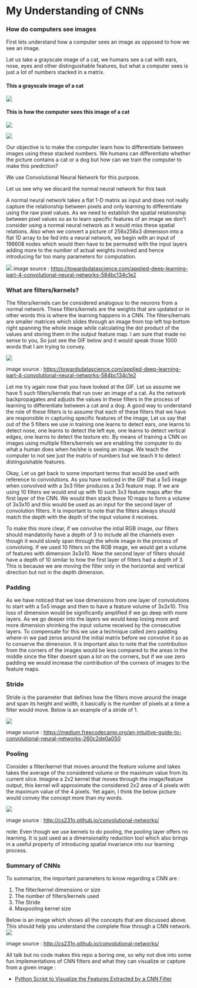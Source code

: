 # My Understanding of CNNs

### How do computers see images

First lets understand how a computer sees an image as opposed to how we see an image.

Let us take a grayscale image of a cat, we humans see a cat with ears, nose, eyes and other distinguishable features, but what 
a computer sees is just a lot of numbers stacked in a matrix.

#### This a grayscale image of a cat
![](images/cat_pic.PNG)

#### This is how the computer sees this image of a cat
![](images/cat_matrix_big.PNG)

![](images/cat_matrix.PNG)

Our objective is to make the computer learn how to differentiate between images using these stacked numbers. We humans can differentiate whether the picture contains a cat or a dog but how can we train the computer to make this prediction?

We use Convolutional Neural Network for this purpose. 

Let us see why we discard the normal neural network for this task

A normal neural network takes a flat 1-D matrix as input and does not really capture the relationship between pixels and only learning to differentiate using the raw pixel values. As we need to establish the spatial relationship between pixel values so as to learn specific features of an image we don't consider using a normal neural network as it would miss these spatial relations.
Also when we convert a picture of 256x256x3 dimension into a flat 1D array to be fed into a neural network, we begin with an input of 196608 nodes which  would then have to be permuted with the input layers adding more to the number of actual weights involved and hence introducing far too many parameters for computation.

![](images/NN%20vs%20CNN.PNG)
image source : https://towardsdatascience.com/applied-deep-learning-part-4-convolutional-neural-networks-584bc134c1e2
### What are filters/kernels?

The filters/kernels can be considered analogous to the neurons from a normal network. These filters/kernels are the weights that are updated or in other words this is where the learning happens in a CNN. The filters/kernals are smaller matrices which slides through an image from top left top bottom right spanning the whole image while calculating the dot product of the values and storing them in the output feature map. I am sure that made no sense to you, So just see the GIF below and it would speak those 1000 words that I am trying to convey.

![](images/cnn.gif)

image source : https://towardsdatascience.com/applied-deep-learning-part-4-convolutional-neural-networks-584bc134c1e2

Let me try again now that you have looked at the GIF.
Let us assume we have 5 such filters/kernels that run over an image of a cat. As the network backpropagates and adjusts the values in these filters in the process of learning to differentiate between a cat and a dog. A good way to understand the role of these filters is to assume that each of these filters that we have are responsible in capturing specific features of the image, Let us say that out of the 5 filters we use in training one learns to detect ears, one learns to detect nose, one learns to detect the left eye, one learns to detect vertical edges, one learns to detect the texture etc. 
By means of training a CNN on images using multiple filters/kernels we are enabling the computer to do what a human does when he/she is seeing an image. We teach the computer to not see just the matrix of numbers but we teach it to detect distinguishable features.

Okay, Let us get back to some important terms that would be used with reference to convolutions. As you have noticed in the GIF that a 5x5 image when convolved with a 3x3 filter produces a 3x3 feature map. If we are using 10 filters we would end up with 10 such 3x3 feature maps after the first layer of the CNN. We would then stack these 10 maps to form a volume of 3x3x10 and this would be used as an input for the second layer of convolution filters. It is important to note that the filters always should match the depth with the depth of the input volume it receives.

To make this more clear, if we convolve the intial RGB image, our filters should mandatorily have a depth of 3 to include all the channels even though it would slowly span through the whole image in the process of convolving. 
If we used 10 filters on the RGB image, we would get a volume of features with dimension 3x3x10. 
Now the second layer of filters should have a depth of 10 similar to how the first layer of filters had a depth of 3.
This is because we are moving the filter only in the horizontal and vertical direction but not in the depth dimension.

### Padding

As we have noticed that we lose dimensions from one layer of convolutions to start with a 5x5 image and then to have a feature volume of 3x3x10. This loss of dimension would be significantly amplified if we go deep with more layers. As we go deeper into the layers we would keep losing more and more dimension shrinking the input volume received by the consecutive layers.
To compensate for this we use a technique called zero padding where-in we pad zeros around the initial matrix before we convolve it so as to conserve the dimension. 
It is important also to note that the contribution from the corners of the images would be less compared to the areas in the middle since  the filter doesnt span a lot on the corners, but if we use zero padding we would increase the contribution of the corners of images to the feature maps.

### Stride

Stride is the parameter that defines how the filters move around the image and span its height and width, it basically is the number of pixels at a time a filter would move. Below is an example of a stride of 1.

![](images/stride_1.gif)

image source : https://medium.freecodecamp.org/an-intuitive-guide-to-convolutional-neural-networks-260c2de0a050

### Pooling

Consider a filter/kernel that moves around the feature volume and takes takes the average of the considered volume or the maximum value from its current slice. Imagine a 2x2 kernel that moves through the image/feature output, this kernel will approximate the considered 2x2 area of 4 pixels with the maximum value of the 4 pixels. Yet again, I think the below picture would convey the concept more than my words.

![](images/maxpooling.png)

image source : http://cs231n.github.io/convolutional-networks/

note: Even though we use kernels to do pooling, the pooling layer offers no learning. It is just used as a dimensionality reduction tool which also brings in a useful property of introducing spatial invariance into our learning process.

### Summary of CNNs
To summarize, the important parameters to know regarding a CNN are :
  1. The filter/kernel dimensions or size
  2. The number of filters/kernels used
  3. The Stride
  4. Maxpooling kernel size
  
  
Below is an image which shows all the concepts that are discussed above. This should help you understand the complete flow through a CNN network.
![](images/full_cnn.gif)

image source : http://cs231n.github.io/convolutional-networks/


All talk but no code makes this repo a boring one, so why not dive into some fun implementations of CNN filters and what they can visualize or capture from a given image :

  * [Python Script to Visualize the Features Extracted by a CNN Filter](https://chandra-iamanemic.github.io/cnn_filter_visualization/)

